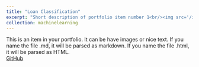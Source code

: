 ```yaml
---
title: "Loan Classification"
excerpt: "Short description of portfolio item number 1<br/><img src='/images/500x300.png'>"
collection: machinelearning
---
```


This is an item in your portfolio. It can be have images or nice text. If you name the file .md, it will be parsed as markdown. If you name the file .html, it will be parsed as HTML. 
<br/>
[GitHub](https://github.com)

